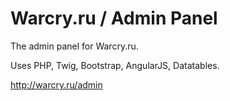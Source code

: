 # Warcry.ru / Admin Panel

The admin panel for Warcry.ru.

Uses PHP, Twig, Bootstrap, AngularJS, Datatables.

http://warcry.ru/admin
